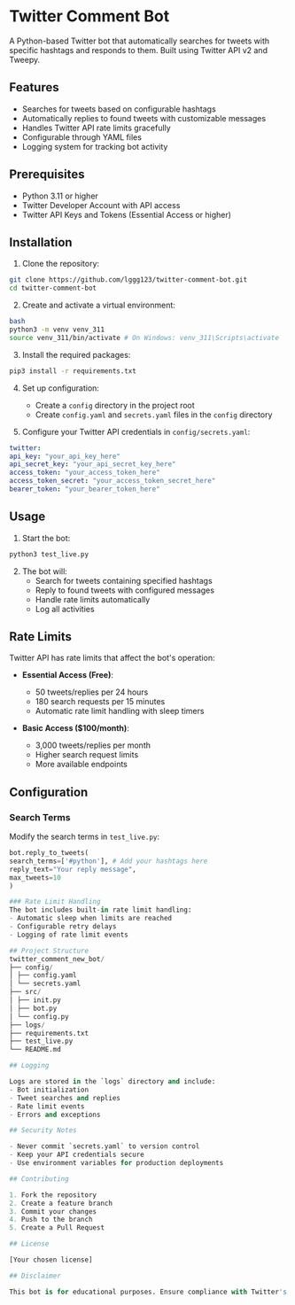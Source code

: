 # Twitter Comment Bot

A Python-based Twitter bot that automatically searches for tweets with specific hashtags and responds to them. Built using Twitter API v2 and Tweepy.

## Features

- Searches for tweets based on configurable hashtags
- Automatically replies to found tweets with customizable messages
- Handles Twitter API rate limits gracefully
- Configurable through YAML files
- Logging system for tracking bot activity

## Prerequisites

- Python 3.11 or higher
- Twitter Developer Account with API access
- Twitter API Keys and Tokens (Essential Access or higher)

## Installation

1. Clone the repository:

```bash
git clone https://github.com/lggg123/twitter-comment-bot.git
cd twitter-comment-bot
```
2. Create and activate a virtual environment:
```bash
bash
python3 -m venv venv_311
source venv_311/bin/activate # On Windows: venv_311\Scripts\activate
```
3. Install the required packages:
```bash
pip3 install -r requirements.txt
```

4. Set up configuration:
   - Create a `config` directory in the project root
   - Create `config.yaml` and `secrets.yaml` files in the `config` directory

5. Configure your Twitter API credentials in `config/secrets.yaml`:
```yaml
twitter:
api_key: "your_api_key_here"
api_secret_key: "your_api_secret_key_here"
access_token: "your_access_token_here"
access_token_secret: "your_access_token_secret_here"
bearer_token: "your_bearer_token_here"
```
## Usage

1. Start the bot:
```bash
python3 test_live.py
```

2. The bot will:
   - Search for tweets containing specified hashtags
   - Reply to found tweets with configured messages
   - Handle rate limits automatically
   - Log all activities

## Rate Limits

Twitter API has rate limits that affect the bot's operation:

- **Essential Access (Free)**:
  - 50 tweets/replies per 24 hours
  - 180 search requests per 15 minutes
  - Automatic rate limit handling with sleep timers

- **Basic Access ($100/month)**:
  - 3,000 tweets/replies per month
  - Higher search request limits
  - More available endpoints

## Configuration

### Search Terms
Modify the search terms in `test_live.py`:
```python
bot.reply_to_tweets(
search_terms=['#python'], # Add your hashtags here
reply_text="Your reply message",
max_tweets=10
)

### Rate Limit Handling
The bot includes built-in rate limit handling:
- Automatic sleep when limits are reached
- Configurable retry delays
- Logging of rate limit events

## Project Structure
twitter_comment_new_bot/
├── config/
│ ├── config.yaml
│ └── secrets.yaml
├── src/
│ ├── init.py
│ ├── bot.py
│ └── config.py
├── logs/
├── requirements.txt
├── test_live.py
└── README.md

## Logging

Logs are stored in the `logs` directory and include:
- Bot initialization
- Tweet searches and replies
- Rate limit events
- Errors and exceptions

## Security Notes

- Never commit `secrets.yaml` to version control
- Keep your API credentials secure
- Use environment variables for production deployments

## Contributing

1. Fork the repository
2. Create a feature branch
3. Commit your changes
4. Push to the branch
5. Create a Pull Request

## License

[Your chosen license]

## Disclaimer

This bot is for educational purposes. Ensure compliance with Twitter's Terms of Service and API usage guidelines when deploying.